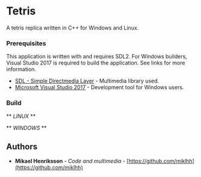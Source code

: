 # Tetris
A tetris replica written in C++ for Windows and Linux.

### Prerequisites
This application is written with and requires SDL2. For Windows builders, Visual Studio 2017 is required to build the application. See links for more information.

* [SDL - Simple Directmedia Layer](https://www.libsdl.org/) - Multimedia library used.
* [Microsoft Visual Studio 2017](https://www.visualstudio.com/) - Development tool for Windows users.


### Build
** *LINUX* **


** *WINDOWS* **


## Authors
* **Mikael Henriksson** - *Code and multimedia* - [https://github.com/miklhh](https://github.com/miklhh)
